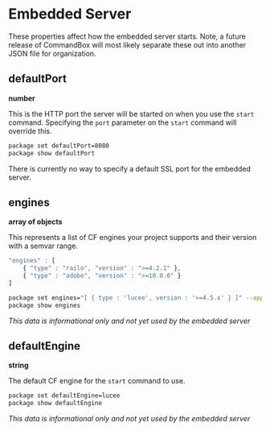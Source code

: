 # Embedded Server

These properties affect how the embedded server starts.  Note, a future release of CommandBox will most likely separate these out into another JSON file for organization.

## defaultPort

**number**

This is the HTTP port the server will be started on when you use the `start` command. Specifying the `port` parameter on the `start` command will override this.  

```bash
package set defaultPort=8080
package show defaultPort
```

There is currently no way to specify a default SSL port for the embedded server.

## engines

**array of objects**

This represents a list of CF engines your project supports and their version with a semvar range.

```javascript
"engines" : [
    { "type" : "railo", "version" : ">=4.2.1" },
    { "type" : "adobe", "version" : ">=10.0.0" }
]
```

```bash
package set engines="[ { type : 'lucee', version : '>=4.5.x' } ]" --append
package show engines
```

*This data is informational only and not yet used by the embedded server*

## defaultEngine

**string**

The default CF engine for the `start` command to use.

```bash
package set defaultEngine=lucee
package show defaultEngine
```

*This data is informational only and not yet used by the embedded server*



